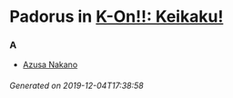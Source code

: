 # Padorus in [K-On!!: Keikaku!](https://myanimelist.net/anime/9734/K-On__Keikaku)

### A
* [Azusa Nakano](https://github.com/shadow578/Project-Padoru/blob/master/table-of-contents/characters/AzusaNakano.md)

###### Generated on 2019-12-04T17:38:58

